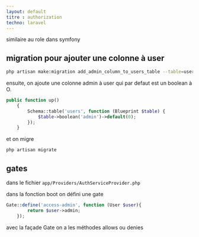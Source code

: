 ```yaml
---
layout: default
titre : authorization
techno: laravel
---
```


similaire au role dans symfony

## migration pour ajouter une colonne à user

```bash
php artisan make:migration add_admin_column_to_users_table --table=users
```

ensuite, on ajoute une colonne admin à user qui par defaut est un boolean à O.
```php
public function up()
    {
        Schema::table('users', function (Blueprint $table) {
            $table->boolean('admin')->default(0);
        });
    }
```

et on migre
```bash
php artisan migrate
```

## gates

dans le fichier `app/Providers/AuthServiceProvider.php`

dans la fonction boot on défini une gate
```php
Gate::define('access-admin', function (User $user){
        return $user->admin;
    });
```

avec la façade Gate on a les méthodes allows ou denies